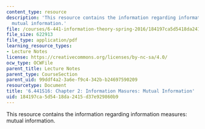 ```yaml
---
content_type: resource
description: 'This resource contains the information regarding information measures:
  mutual information.'
file: /courses/6-441-information-theory-spring-2016/184197ca5d5418da2415d37e929860b9_MIT6_441S16_chapter_2.pdf
file_size: 622913
file_type: application/pdf
learning_resource_types:
- Lecture Notes
license: https://creativecommons.org/licenses/by-nc-sa/4.0/
ocw_type: OCWFile
parent_title: Lecture Notes
parent_type: CourseSection
parent_uid: 99ddf4a2-3a6e-f9c4-342b-b24697590209
resourcetype: Document
title: '6.441S16: Chapter 2: Information Masures: Mutual Information'
uid: 184197ca-5d54-18da-2415-d37e929860b9
---
```

This resource contains the information regarding information measures: mutual information.